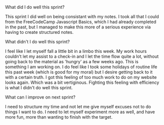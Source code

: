 What did I do well this sprint?

This sprint I did well on being consistant with my notes. I took all that I could from the FreeCodeCamp Javascript Basics, which I had already completed in the past, but I managed to make this more of a serious experience via having to create structured notes.

What didn't I do well this sprint?

I feel like I let myself fall a little bit in a limbo this week. My work hours couldn't let my assist to a check-in and I let the time flow quite a lot, without going back to the material as 'hungry' as a few weeks ago. This is something I am working on. I do feel like I took some holidays of routine life this past week (which is good for my moral) but I desire getting back to it with a certain truth. I got this feeling of too much work to do on my website looks again. Which was a bit vertiginous. 
Fighting this feeling with efficiency is what I didn't do well this sprint.

What can I improve on next sprint?

I need to structure my time and not let me give myself excuses not to do things I want to do. I need to let myself experiment more as well, and have more fun, more than wanting to finish with the target.
